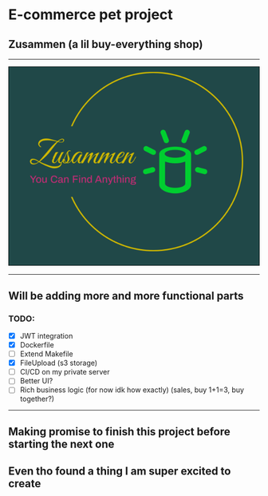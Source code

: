 # E-commerce pet project

## Zusammen (a lil buy-everything shop)

---

<img src="./assets/static/images/favicon.ico">

---

## Will be adding more and more functional parts

### TODO:

- [x] JWT integration
- [x] Dockerfile
- [ ] Extend Makefile
- [x] FileUpload (s3 storage)
- [ ] CI/CD on my private server
- [ ] Better UI?
- [ ] Rich business logic (for now idk how exactly) (sales, buy 1+1=3, buy together?)

---

## Making promise to finish this project before starting the next one
## Even tho found a thing I am super excited to create